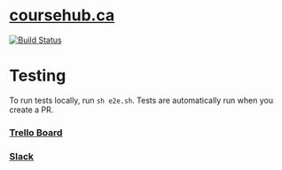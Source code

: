 # [coursehub.ca](http://coursehub.ca)

[![Build Status](https://travis-ci.com/csc301-fall-2018/project-team-19.svg?token=qETbktD22yrkujYmzsdp&branch=master)](https://travis-ci.com/csc301-fall-2018/project-team-19)

# Testing 
To run tests locally, run `sh e2e.sh`. Tests are automatically run when you create a PR.

### [Trello Board](https://trello.com/b/QOjo3VHX/csc301)


### [Slack](https://csc301talk.slack.com/messages)
